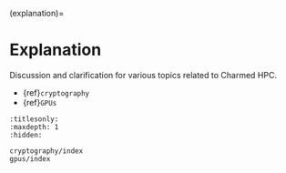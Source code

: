 (explanation)=
# Explanation

Discussion and clarification for various topics related to Charmed HPC.

- {ref}`cryptography`
- {ref}`GPUs`

```{toctree}
:titlesonly:
:maxdepth: 1
:hidden:

cryptography/index
gpus/index
```
